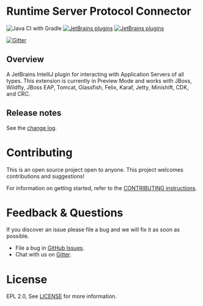 # Runtime Server Protocol Connector
[plugin-repo]: https://plugins.jetbrains.com/plugin/12030-openshift-connector-by-red-hat
[plugin-version-svg]: https://img.shields.io/jetbrains/plugin/v/12030-openshift-connector-by-red-hat.svg
[plugin-downloads-svg]: https://img.shields.io/jetbrains/plugin/d/12030-openshift-connector-by-red-hat.svg

![Java CI with Gradle](https://github.com/redhat-developer/intellij-rsp/workflows/Java%20CI%20with%20Gradle/badge.svg)
[![JetBrains plugins][plugin-version-svg]][plugin-repo]
[![JetBrains plugins][plugin-downloads-svg]][plugin-repo]

[![Gitter](https://badges.gitter.im/redhat-developer/server-connector.svg)](https://gitter.im/redhat-developer/server-connector)

## Overview

A JetBrains IntelliJ plugin for interacting with Application Servers of all types. This extension is currently in Preview Mode and works with JBoss, Wildfly, JBoss EAP, Tomcat, Glassfish, Felix, Karaf, Jetty, Minishift, CDK, and CRC. 


## Release notes

See the [change log][plugin-repo].

Contributing
============
This is an open source project open to anyone. This project welcomes contributions and suggestions!

For information on getting started, refer to the [CONTRIBUTING instructions](CONTRIBUTING.md).


Feedback & Questions
====================
If you discover an issue please file a bug and we will fix it as soon as possible.
* File a bug in [GitHub Issues](https://github.com/redhat-developer/intellij-rsp/issues).
* Chat with us on [Gitter](https://gitter.im/redhat-developer/server-connector).

License
=======
EPL 2.0, See [LICENSE](LICENSE) for more information.
